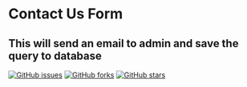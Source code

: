 # Contact Us Form 
## This will send an email to admin and save the query to database

[![GitHub issues](https://img.shields.io/github/issues/kushalbacancy/contactUs)](https://github.com/kushalbacancy/contactUs/issues)
[![GitHub forks](https://img.shields.io/github/forks/kushalbacancy/contactUs)](https://github.com/kushalbacancy/contactUs/network)
[![GitHub stars](https://img.shields.io/github/stars/kushalbacancy/contactUs)](https://github.com/kushalbacancy/contactUs/stargazers)
